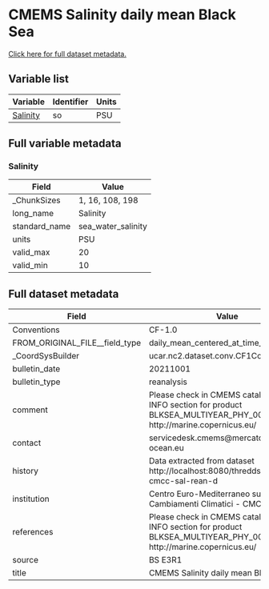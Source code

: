 # CMEMS Salinity daily mean Black Sea

[Click here for full dataset metadata.](#full-metadata)

## Variable list

| Variable | Identifier | Units |
| ---- | ---- | ---- |
| [Salinity](#so) | so | PSU |

## Full variable metadata

### <a name="so"></a>Salinity

| Field | Value |
| ---- | ---- |
| \_ChunkSizes | 1, 16, 108, 198 |
| long\_name | Salinity |
| standard\_name | sea\_water\_salinity |
| units | PSU |
| valid\_max | 20 |
| valid\_min | 10 |

## <a name="full-metadata"></a>Full dataset metadata

| Field | Value |
| ---- | ---- |
| Conventions | CF\-1\.0 |
| FROM\_ORIGINAL\_FILE\_\_field\_type | daily\_mean\_centered\_at\_time\_field |
| \_CoordSysBuilder | ucar\.nc2\.dataset\.conv\.CF1Convention |
| bulletin\_date | 20211001 |
| bulletin\_type | reanalysis |
| comment | Please check in CMEMS catalogue the INFO section for product BLKSEA\_MULTIYEAR\_PHY\_007\_004 \- http://marine\.copernicus\.eu/ |
| contact | servicedesk\.cmems@mercator\-ocean\.eu |
| history | Data extracted from dataset http://localhost:8080/thredds/dodsC/bs\-cmcc\-sal\-rean\-d |
| institution | Centro Euro\-Mediterraneo sui Cambiamenti Climatici \- CMCC, Italy |
| references | Please check in CMEMS catalogue the INFO section for product BLKSEA\_MULTIYEAR\_PHY\_007\_004 \- http://marine\.copernicus\.eu/ |
| source | BS E3R1 |
| title | CMEMS Salinity daily mean Black Sea |

